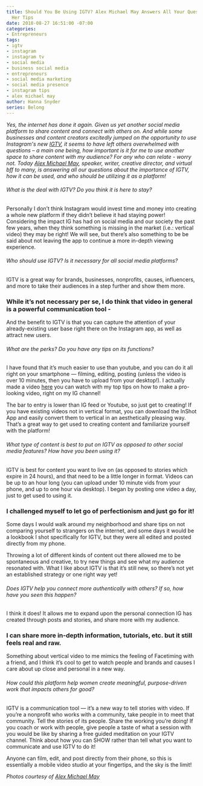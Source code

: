 ```yaml
---
title: Should You Be Using IGTV? Alex Michael May Answers All Your Questions & Shares
  Her Tips
date: 2018-08-27 16:51:00 -07:00
categories:
- Entrepreneurs
tags:
- igtv
- instagram
- instagram tv
- social media
- business social media
- entrepreneurs
- social media marketing
- social media presence
- instagram tips
- alex michael may
author: Hanna Snyder
series: Belong
---
```


_Yes, the internet has done it again. Given us yet another social media platform to share content and connect with others on. And while some businesses and content creators excitedly jumped on the opportunity to use Instagram's new [IGTV](https://itunes.apple.com/us/app/igtv/id1394351700?mt=8), it seems to have left others overwhelmed with questions – a main one being, how important is it for me to use _another_ space to share content with my audience? For any who can relate - worry not. Today [Alex Michael May](http://alexmichaelmay.com/), speaker, writer, creative director, and virtual bff to many, is answering all our questions about the importance of IGTV, how it can be used, and who should be utilizing it as a platform!_

###### What is the deal with IGTV? Do you think it is here to stay?

Personally I don’t think Instagram would invest time and money into creating a whole new platform if they didn’t believe it had staying power! Considering the impact IG has had on social media and our society the past few years, when they think something is missing in the market (i.e.: vertical video) they may be right! We will see, but there’s also something to be be said about not leaving the app to continue a more in-depth viewing experience.

###### Who should use IGTV? Is it necessary for all social media platforms?

IGTV is a great way for brands, businesses, nonprofits, causes, influencers, and more to take their audiences in a step further and show them more. 

### While it’s not necessary per se, I do think that video in general is a powerful communication tool -

And the benefit to IGTV is that you can capture the attention of your already-existing user base right there on the Instagram app, as well as attract new users.

###### What are the perks? Do you have any tips on its functions?

I have found that it’s much easier to use than youtube, and you can do it all right on your smartphone — filming, editing, posting (unless the video is over 10 minutes, then you have to upload from your desktop!). I actually made a video [here](https://www.instagram.com/tv/Bkl1WLkg0cD/) you can watch with my top tips on how to make a pro-looking video, right on my IG channel! 

The bar to entry is lower than IG feed or Youtube, so just get to creating! If you have existing videos not in vertical format, you can download the InShot App and easily convert them to vertical in an aesthetically pleasing way. That’s a great way to get used to creating content and familiarize yourself with the platform!

###### What type of content is best to put on IGTV as opposed to other social media features? How have you been using it?

IGTV is best for content you want to live on (as opposed to stories which expire in 24 hours), and that need to be a little longer in format. Videos can be up to an hour long (you can upload under 10 minute vids from your phone, and up to one hour via desktop). I began by posting one video a day, just to get used to using it. 

### I challenged myself to let go of perfectionism and just go for it! 

Some days I would walk around my neighborhood and share tips on not comparing yourself to strangers on the internet, and some days it would be a lookbook I shot specifically for IGTV, but they were all edited and posted directly from my phone.

Throwing a lot of different kinds of content out there allowed me to be spontaneous and creative, to try new things and see what my audience resonated with. What I like about IGTV is that it’s still new, so there’s not yet an established strategy or one right way yet!

###### Does IGTV help you connect more authentically with others? If so, how have you seen this happen?

I think it does! It allows me to expand upon the personal connection IG has created through posts and stories, and share more with my audience. 

### I can share more in-depth information, tutorials, etc. but it still feels real and raw. 

Something about vertical video to me mimics the feeling of Facetiming with a friend, and I think it’s cool to get to watch people and brands and causes I care about up close and personal in a new way.

###### How could this platform help women create meaningful, purpose-driven work that impacts others for good?

IGTV is a communication tool — it’s a new way to tell stories with video. If you’re a nonprofit who works with a community, take people in to meet that community. Tell the stories of its people. Share the working you’re doing! If you coach or work with people, give people a taste of what a session with you would be like by sharing a free guided meditation on your IGTV channel. Think about how you can SHOW rather than tell what you want to communicate and use IGTV to do it! 

Anyone can film, edit, and post directly from their phone, so this is essentially a mobile video studio at your fingertips, and the sky is the limit! 

_Photos courtesy of [Alex Michael May](http://alexmichaelmay.com/)_